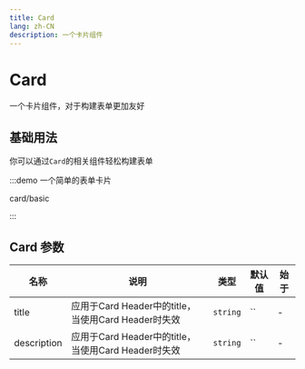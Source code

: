 ```yaml
---
title: Card
lang: zh-CN
description: 一个卡片组件
---
```


# Card

一个卡片组件，对于构建表单更加友好

## 基础用法

你可以通过`Card`的相关组件轻松构建表单

:::demo 一个简单的表单卡片

card/basic

:::

## Card 参数

| 名称        | 说明                                                | 类型     | 默认值 | 始于 |
| ----------- | --------------------------------------------------- | -------- | ------ | ---- |
| title       | 应用于Card Header中的title，当使用Card Header时失效 | `string` | ``     | -    |
| description | 应用于Card Header中的title，当使用Card Header时失效 | `string` | ``     | -    |
